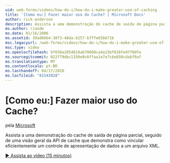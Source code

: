 ```yaml
---
uid: web-forms/videos/how-do-i/how-do-i-make-greater-use-of-caching
title: '[Como eu:] Fazer maior uso do Cache? | Microsoft Docs'
author: rick-anderson
description: Assista a uma demonstração do cache de saída de página parcial, seguido de uma visão geral da API de cache que demonstra como vincular eficientemente uma apresentação de dados...
ms.author: riande
ms.date: 01/16/2006
ms.assetid: 39ad66b4-30f3-48da-b157-b7ffe65b671b
msc.legacyurl: /web-forms/videos/how-do-i/how-do-i-make-greater-use-of-caching
msc.type: video
ms.openlocfilehash: bf658a2054819ab70680ca4a15bf616fe97f0dfe
ms.sourcegitcommit: 022f79dbc1350e0c6ffaa1e7e7c6e850cdabf9af
ms.translationtype: MT
ms.contentlocale: pt-BR
ms.lasthandoff: 04/17/2020
ms.locfileid: "81543828"
---
```

# <a name="how-do-i-make-greater-use-of-caching"></a>[Como eu:] Fazer maior uso do Cache?

pela [Microsoft](https://github.com/microsoft)

Assista a uma demonstração do cache de saída de página parcial, seguido de uma visão geral da API de cache que demonstra como vincular eficientemente um controle de apresentação de dados a um arquivo XML.

[&#9654; Assista ao vídeo (15 minutos)](https://channel9.msdn.com/Blogs/ASP-NET-Site-Videos/how-do-i-make-greater-use-of-caching)
